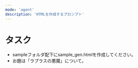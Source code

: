 ```yaml
---
mode: 'agent'
description: 'HTMLを作成するプロンプト'
---
```


# タスク
- sampleフォルダ配下にsample_gen.htmlを作成してください。
- お題は「ラプラスの悪魔」について。